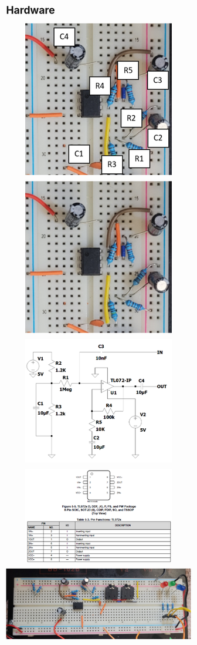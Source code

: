 # Hardware
<p align="center">
<img src= "../Photos/Labeled_OpAmp.png" width = "400">
</p>
<p align="center">
<img src= "../Photos/OpAmp.png" width = "400">
</p>
<p align="center">
<img src= "../Photos/OpAmp_LTSpice_Circuit.png" width = "400">
</p>
<p align="center">
<img src= "../Photos/OpAmp_Pinout.png" width = "400">
</p>
<p align="center">
<img src= "../Photos/Physical_Circuit.png">
</p>
